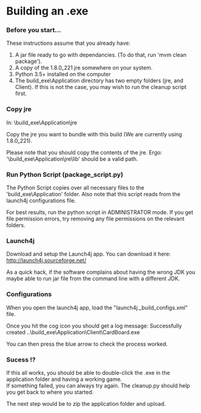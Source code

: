 # Building an .exe

### Before you start...

These instructions assume that you already have:

1) A jar file ready to go with dependancies. (To do that, run 'mvm clean package').
2) A copy of the 1.8.0_221 jre somewhere on your system.
3) Python 3.5+ installed on the computer
4) The build_exe\Application directory has two empty folders (jre, and Client). If this is not the case, you may wish to run the cleanup script first.

### Copy jre

In:
	\build_exe\Application\jre 

Copy the jre you want to bundle with this build (We are currently using 1.8.0_221). 

Please note that you should copy the contents of the jre. Ergo: '\build_exe\Application\jre\lib' should be a valid path.

### Run Python Script (package_script.py)

The Python Script copies over all necessary files to the 'build_exe\Application' folder. 
Also note that this script reads from the launch4j configurations file.

For best results, run the python script in ADMINISTRATOR mode. 
If you get file permission errors, try removing any file permissions on the relevant folders.

### Launch4j

Download and setup the Launch4j app. You can download it here: 
	http://launch4j.sourceforge.net/

As a quick hack, if the software complains about having the wrong JDK you maybe able to run jar file from the command line with a different JDK. 

### Configurations

When you open the launch4j app, load the "launch4j._build_configs.xml" file. 

Once you hit the cog icon you should get a log message:
	Successfully created ..\build_exe\Application\Client\CardBoard.exe

You can then press the blue arrow to check the process worked.
	
### Sucess !?

If this all works, you should be able to double-click the .exe in the application folder and having a working game.   
If something failed, you can always try again. The cleanup.py should help you get back to where you started.

The next step would be to zip the application folder and upload. 